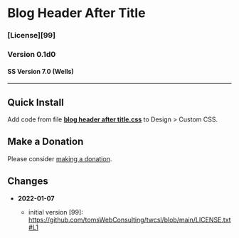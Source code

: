 # Blog Header After Title

### [License][99]

### Version 0.1d0

#### SS Version 7.0 (Wells)

---

## Quick Install

Add code from file
**[blog header after title.css](blog%20header%20after%20title.css#L1)**
to Design > Custom CSS.

## Make a Donation

Please consider [making a donation](https://github.com/tomsWebConsulting/twcsl#make-a-donation).

## Changes

<!--* **2021-08-03**

  * added support for v7.0 Brine template family and Adirondack template
  * bumped version to 1.1
  -->
* **2022-01-07**

  * initial version
[99]: https://github.com/tomsWebConsulting/twcsl/blob/main/LICENSE.txt#L1
